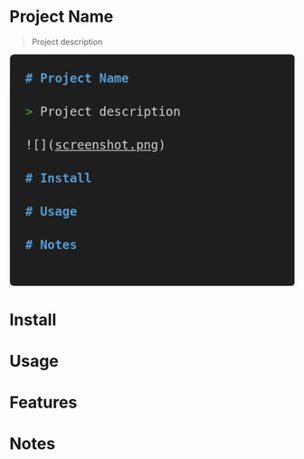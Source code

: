 # Project Name

> Project description

![](screenshot.png)

# Install

# Usage

# Features

# Notes
